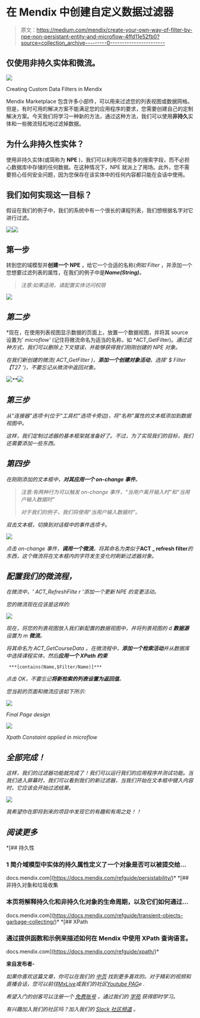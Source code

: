 # 在 Mendix 中创建自定义数据过滤器

> 原文：<https://medium.com/mendix/create-your-own-way-of-filter-by-npe-non-persistant-entity-and-microflow-4ffd11e52fb0?source=collection_archive---------0----------------------->

## 仅使用非持久实体和微流。

![](img/591722d2b81a15fef23d1fc7f0dd3928.png)

Creating Custom Data Filters in Mendix

Mendix Marketplace 包含许多小部件，可以用来过滤您的列表视图或数据网格。但是，有时可用的解决方案不能满足您的应用程序的要求，您需要创建自己的定制解决方案。今天我们将学习一种新的方法，通过这种方法，我们可以使用**非持久**实体和一些微流轻松地过滤掉数据。

## 为什么**非持久性实体**？

使用非持久实体(或简称为 **NPE** )，我们可以利用尽可能多的搜索字段，而不必担心数据库中存储的任何数据。在这种情况下，NPE 就派上了用场。此外，您不需要担心任何安全问题，因为您保存在该实体中的任何内容都只能在会话中使用。

## 我们如何实现这一目标？

假设在我们的例子中，我们的系统中有一个很长的课程列表，我们想根据名字对它进行过滤。

![](img/cf71f510d751fc05db68cdecb3b3c9d7.png)![](img/90d26d966c5b46ff4ce34b3c8fd44ed2.png)

## 第一步

转到您的域模型并**创建一个 NPE** ，给它一个合适的名称(*例如 Filter* ，并添加一个您想要过滤列表的属性，在我们的例子中是****Name(String)***。*

> *注意:如果适用，请配置实体访问权限*

*![](img/6e97e36de304940dd0c6664149e0ca4a.png)*

## *第二步*

*现在，在使用列表视图显示数据的页面上，放置一个数据视图，并将其 source 设置为' *microflow'* (记住将微流命名为适当的名称，如 *ACT_GetFilter)。*通过这种方式，我们可以删除上下文错误，并能够获得我们刚刚创建的 NPE 对象。*

*在我们新创建的微流( *ACT_GetFilter* )，**添加一个创建对象活动**，选择' $ *Filter 【T27 ')，不要忘记从微流中返回对象。**

*![](img/00788df7641ab0506f8eccae0e6ca265.png)**![](img/01042974c75480c17d2aa4e519c8afba.png)*

## *第三步*

*从“连接器”选项卡(位于“工具栏”选项卡旁边)，将“名称”属性的文本框添加到数据视图中。*

*这样，我们定制过滤器的基本框架就准备好了。不过，为了实现我们的目标，我们还需要添加一些东西。*

## *第四步*

*在刚刚添加的文本框中，**对其应用一个 on-change 事件**。*

> *注意:有两种行为可以触发 on-change 事件，“当用户离开输入时”和“当用户输入数据时”*
> 
> *对于我们的例子，我们将使用“当用户输入数据时”。*

*双击文本框，切换到对话框中的事件选项卡。*

*![](img/e488ed21b2584f167784193cb5e98289.png)*

*点击 on-change 事件，**调用一个微流**，将其命名为类似于***ACT _ refresh filter***的东西，这个微流将在文本框内的字符发生变化时刷新过滤器对象。*

## *配置我们的微流程，*

*在微流中，' *ACT_RefreshFilte* r '添加一个更新 NPE 的变更活动。*

*您的微流现在应该是这样的:*

*![](img/f7852accc9444758352ea92e98262165.png)*

*现在，将您的列表视图放入我们新配置的数据视图中，并将列表视图的 d **数据源**设置为 m **微流**。*

*将其命名为 *ACT_GetCourseData* 。在微流程中，**添加一个检索活动**并从数据库中选择课程实体，然后**应用一个 XPath 约束***

```
 ***[contains(Name,$Filter/Name)]***
```

*点击 OK，不要忘记**将新检索的列表设置为返回值**。*

*您当前的页面和微流应该如下所示:*

*![](img/feae8c5886f9cd25bb3ccf4ffe3cca8f.png)*

*Final Page design*

*![](img/743209df60bd1ef51b4ddf0945f27661.png)*

*Xpath Constaint applied in microflow*

## *全部完成！*

*这样，我们的过滤器功能就完成了！我们可以运行我们的应用程序并测试功能。当我们进入屏幕时，我们可以看到我们的新过滤器，当我们开始在文本框中键入内容时，它应该会开始过滤结果。*

*![](img/7ae43b14bd978f9aeda38954b6b354bc.png)*

*我希望你在即将到来的项目中发现它的有趣和有用之处！！*

## *阅读更多*

 *[## 持久性

### 1 简介域模型中实体的持久属性定义了一个对象是否可以被提交给…

docs.mendix.com](https://docs.mendix.com/refguide/persistability/)*  *[## 非持久对象和垃圾收集

### 本页将解释持久化和非持久化对象的生命周期，以及它们如何通过…

docs.mendix.com](https://docs.mendix.com/refguide/transient-objects-garbage-collecting/)*  *[## XPath

### 通过提供函数和示例来描述如何在 Mendix 中使用 XPath 查询语言。

docs.mendix.com](https://docs.mendix.com/refguide/xpath/)* 

**来自发布者-**

**如果你喜欢这篇文章，你可以在我们的* [*中页*](https://medium.com/mendix) *找到更多喜欢的。对于精彩的视频和直播会话，您可以前往*[*MxLive*](https://www.mendix.com/live/)*或我们的社区*[*Youtube PAG*](https://www.youtube.com/c/MendixCommunity/community)*e .**

**希望入门的创客可以注册一个* [*免费账号*](https://signup.mendix.com/link/signup/?source=direct) *，通过我们的* [*学苑*](https://academy.mendix.com/link/home) *获得即时学习。**

*有兴趣加入我们的社区吗？加入我们的 [*Slack 社区频道*](https://join.slack.com/t/mendixcommunity/shared_invite/zt-hwhwkcxu-~59ywyjqHlUHXmrw5heqpQ) *。**